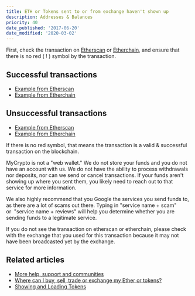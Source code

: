 ```yaml
---
title: ETH or Tokens sent to or from exchange haven't shown up
description: Addresses & Balances
priority: 40
date_published: '2017-06-20'
date_modified: '2020-03-02'
---
```


First, check the transaction on [Etherscan](https://etherscan.io/) or [Etherchain](https://www.etherchain.org/), and ensure that there is no red ( ! ) symbol by the transaction.

## Successful transactions

* [Example from Etherscan](https://etherscan.io/tx/0x2d60fe77e6d0e8447c87ee3a5aa2a66a043d8255803a92139382f9f7d2ab6911)
* [Example from Etherchain](https://www.etherchain.org/tx/636b55466b1948631f6f7c7118bac30280e5ebd3f6b0d20485c14358ea643110)

## Unsuccessful transactions

* [Example from Etherscan](https://etherscan.io/tx/0xf9c8514fad47eb54a414930563aabfeceb465c9f308f5f294a37edd0d669243c)
* [Example from Etherchain](https://www.etherchain.org/tx/f9c8514fad47eb54a414930563aabfeceb465c9f308f5f294a37edd0d669243c)

If there is no red symbol, that means the transaction is a valid & successful transaction on the blockchain.

MyCrypto is not a "web wallet." We do not store your funds and you do not have an account with us. We do not have the ability to process withdrawals nor deposits, nor can we send or cancel transactions. If your funds aren't showing up where you sent them, you likely need to reach out to that service for more information.

We also highly recommend that you Google the services you send funds to, as there are a lot of scams out there. Typing in "service name + scam" or  "service name + reviews" will help you determine whether you are sending funds to a legitimate service.

If you do not see the transaction on etherscan or etherchain, please check with the exchange that you used for this transaction because it may not have been broadcasted yet by the exchange.

## Related articles

* [More help, support and communities](/general-knowledge/ethereum-blockchain/more-help-support-and-communities)
* [Where can I buy, sell, trade or exchange my Ether or tokens?](/how-to/getting-started/where-can-i-buy-sell-trade-or-exchange-my-eth-or-tokens)
* [Showing and Loading Tokens](https://support.mycrypto.com/how-to/tokens/showing-and-loading-tokens)
